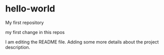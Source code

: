 # hello-world
My first repository

my first change in this repos

I am editing the README file. Adding some more details about the project description.
